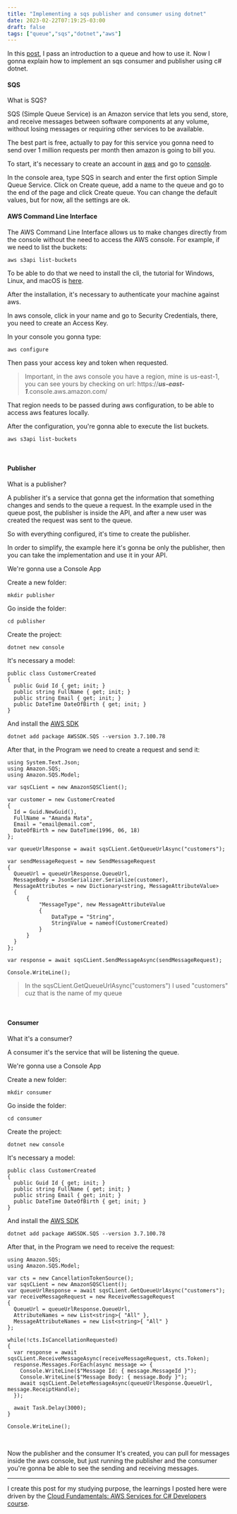 ```yaml
---
title: "Implementing a sqs publisher and consumer using dotnet"
date: 2023-02-22T07:19:25-03:00
draft: false
tags: ["queue","sqs","dotnet","aws"]
---
```


In this [post](/queue), I pass an introduction to a queue and how to use it. Now I gonna explain how to implement an sqs consumer and publisher using c# dotnet.
<br/>
#### SQS

What is SQS?

SQS (Simple Queue Service) is an Amazon service that lets you send, store, and receive messages between software components at any volume, without losing messages or requiring other services to be available.

The best part is free, actually to pay for this service you gonna need to send over 1 million requests per month then amazon is going to bill you.

To start, it's necessary to create an account in [aws](https://aws.amazon.com/) and go to [console](https://console.aws.amazon.com).

In the console area, type SQS in search and enter the first option Simple Queue Service.
Click on Create queue, add a name to the queue and go to the end of the page and click Create queue. You can change the default values, but for now, all the settings are ok.
<br/>
#### AWS Command Line Interface

The AWS Command Line Interface allows us to make changes directly from the console without the need to access the AWS console.
For example, if we need to list the buckets:
```
aws s3api list-buckets
```

To be able to do that we need to install the cli, the tutorial for Windows, Linux, and macOS is [here](https://docs.aws.amazon.com/cli/latest/userguide/getting-started-install.html).

After the installation, it's necessary to authenticate your machine against aws.

In aws console, click in your name and go to Security Credentials, there, you need to create an Access Key.

In your console you gonna type:
```
aws configure
```

Then pass your access key and token when requested.

> Important, in the aws console you have a region, mine is us-east-1, you can see yours by checking on url: https://***us-east-1***.console.aws.amazon.com/

That region needs to be passed during aws configuration, to be able to access aws features locally.

After the configuration, you're gonna able to execute the list buckets. 
```
aws s3api list-buckets
```
<br/>

#### Publisher
What is a publisher?

A publisher it's a service that gonna get the information that something changes and sends to the queue a request.
In the example used in the queue post, the publisher is inside the API, and after a new user was created the request was sent to the queue.

So with everything configured, it's time to create the publisher.

In order to simplify, the example here it's gonna be only the publisher, then you can take the implementation and use it in your API.

We're gonna use a Console App

Create a new folder:
```
mkdir publisher
```
Go inside the folder:
```
cd publisher
```
Create the project:
```
dotnet new console
```

It's necessary a model:
```
public class CustomerCreated
{
  public Guid Id { get; init; }
  public string FullName { get; init; }
  public string Email { get; init; }
  public DateTime DateOfBirth { get; init; }
}
```

And install the [AWS SDK](https://www.nuget.org/packages/AWSSDK.SQS)
```
dotnet add package AWSSDK.SQS --version 3.7.100.78
``` 

After that, in the Program we need to create a request and send it:

```
using System.Text.Json;
using Amazon.SQS;
using Amazon.SQS.Model;

var sqsCLient = new AmazonSQSClient();

var customer = new CustomerCreated
{
  Id = Guid.NewGuid(),
  FullName = "Amanda Mata",
  Email = "email@email.com",
  DateOfBirth = new DateTime(1996, 06, 18)
};

var queueUrlResponse = await sqsCLient.GetQueueUrlAsync("customers");

var sendMessageRequest = new SendMessageRequest
{
  QueueUrl = queueUrlResponse.QueueUrl, 
  MessageBody = JsonSerializer.Serialize(customer),
  MessageAttributes = new Dictionary<string, MessageAttributeValue>
  {
      {
          "MessageType", new MessageAttributeValue
          {
              DataType = "String", 
              StringValue = nameof(CustomerCreated)
          }
      }
  }
};

var response = await sqsCLient.SendMessageAsync(sendMessageRequest);

Console.WriteLine();
```

> In the sqsCLient.GetQueueUrlAsync("customers") I used "customers" cuz that is the name of my queue

<br/>

#### Consumer
What it's a consumer? 

A consumer it's the service that will be listening the queue.

We're gonna use a Console App

Create a new folder:
```
mkdir consumer
```
Go inside the folder:
```
cd consumer
```
Create the project:
```
dotnet new console
```

It's necessary a model:
```
public class CustomerCreated
{
  public Guid Id { get; init; }
  public string FullName { get; init; }
  public string Email { get; init; }
  public DateTime DateOfBirth { get; init; }
}
```

And install the [AWS SDK](https://www.nuget.org/packages/AWSSDK.SQS)
```
dotnet add package AWSSDK.SQS --version 3.7.100.78
```

After that, in the Program we need to receive the request:

```
using Amazon.SQS;
using Amazon.SQS.Model;
	 
var cts = new CancellationTokenSource();
var sqsCLient = new AmazonSQSClient();
var queueUrlResponse = await sqsCLient.GetQueueUrlAsync("customers");
var receiveMessageRequest = new ReceiveMessageRequest
{
  QueueUrl = queueUrlResponse.QueueUrl,
  AttributeNames = new List<string>{ "All" },
  MessageAttributeNames = new List<string>{ "All" }
};
	 
while(!cts.IsCancellationRequested)
{
  var response = await sqsCLient.ReceiveMessageAsync(receiveMessageRequest, cts.Token);
  response.Messages.ForEach(async message => {
    Console.WriteLine($"Message Id: { message.MessageId }");
    Console.WriteLine($"Message Body: { message.Body }");
    await sqsCLient.DeleteMessageAsync(queueUrlResponse.QueueUrl, message.ReceiptHandle);
  });

  await Task.Delay(3000);
}

Console.WriteLine();
```
<br/>

Now the publisher and the consumer It's created, you can pull for messages inside the aws console, but just running the publisher and the consumer you're gonna be able to see the sending and receiving messages.
___

I create this post for my studying purpose, the learnings I posted here were driven by the [Cloud Fundamentals: AWS Services for C# Developers course](https://nickchapsas.com/p/cloud-fundamentals-aws-services-for-c-developers).

